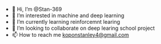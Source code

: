 - 👋 Hi, I’m @Stan-369
- 👀 I’m interested in machine and deep learning
- 🌱 I’m currently learning reinforcemnt learing
- 💞️ I’m looking to collaborate on deep learing school project
- 📫 How to reach me koponstanley4@gmail.com

<!---
Stan-369/Stan-369 
is a ✨ special ✨ repository because its `README.md` (this file) appears on your GitHub profile.
You can click the Preview link to take a look at your changes.
--->

